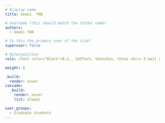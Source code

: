 ```yaml
---
# Display name
title: Gewei  YAN

# Username (this should match the folder name)
authors:
  - Gewei YAN

# Is this the primary user of the site?
superuser: false

# Role/position
role: <font color="Black">B.S., SUSTech, Shenzhen, China <br/> E-mail gyanac at connect.ust.hk</font>

weight: 8

_build:
  render: never
cascade:
  _build:
    render: never
    list: always

user_groups:
  - Graduate students
---
```

